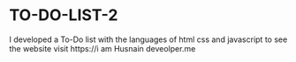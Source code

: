 # TO-DO-LIST-2
I developed a To-Do list with the languages of html css and javascript to see the website visit https://i am Husnain deveolper.me

